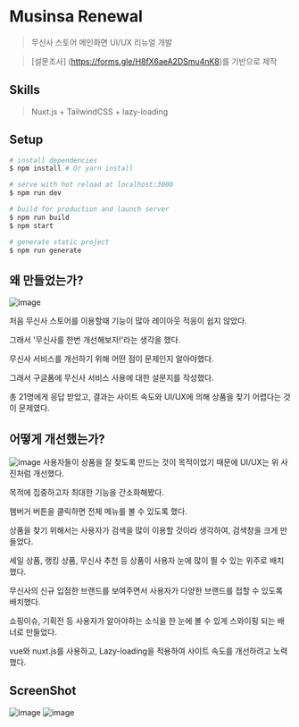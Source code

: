 # Musinsa Renewal

> 무신사 스토어 메인화면 UI/UX 리뉴얼 개발

> [설문조사] (https://forms.gle/H8fX6aeA2DSmu4nK8)를 기반으로 제작


Skills
---
> Nuxt.js + TailwindCSS + lazy-loading


Setup
---
``` bash
# install dependencies
$ npm install # Or yarn install

# serve with hot reload at localhost:3000
$ npm run dev

# build for production and launch server
$ npm run build
$ npm start

# generate static project
$ npm run generate
```


## 왜 만들었는가?
![image](https://user-images.githubusercontent.com/26542929/76966219-f66bda00-6968-11ea-9f42-5748909b818a.png)

처음 무신사 스토어를 이용할때 기능이 많아 레이아웃 적응이 쉽지 않았다.

그래서 '무신사를 한번 개선해보자!'라는 생각을 했다.

무신사 서비스를 개선하기 위해 어떤 점이 문제인지 알아야했다.

그래서 구글폼에 무신사 서비스 사용에 대한 설문지를 작성했다.

총 21명에게 응답 받았고, 결과는 사이트 속도와 UI/UX에 의해 상품을 찾기 어렵다는 것이 문제였다.



## 어떻게 개선했는가?
![image](https://user-images.githubusercontent.com/26542929/75114792-7b324380-569c-11ea-8ab3-586f07ce08fa.png)
사용자들이 상품을 잘 찾도록 만드는 것이 목적이었기 때문에 UI/UX는 위 사진처럼 개선했다.

목적에 집중하고자 최대한 기능을 간소화해봤다.

햄버거 버튼을 클릭하면 전체 메뉴를 볼 수 있도록 했다.

상품을 찾기 위해서는 사용자가 검색을 많이 이용할 것이라 생각하여, 검색창을 크게 만들었다.

세일 상품, 랭킹 상품, 무신사 추천 등 상품이 사용자 눈에 많이 띌 수 있는 위주로 배치했다.

무신사의 신규 입점한 브랜드를 보여주면서 사용자가 다양한 브랜드를 접할 수 있도록 배치했다.

쇼핑이슈, 기획전 등 사용자가 알아야하는 소식을 한 눈에 볼 수 있게 스와이핑 되는 배너로 만들었다.

vue와 nuxt.js를 사용하고, Lazy-loading을 적용하여 사이트 속도를 개선하려고 노력했다.



## ScreenShot
![image](https://user-images.githubusercontent.com/26542929/75114794-808f8e00-569c-11ea-808f-bb8893d6ae6b.png)
![image](https://user-images.githubusercontent.com/26542929/75114790-74a3cc00-569c-11ea-8cb8-4a0dde9956c8.png)

